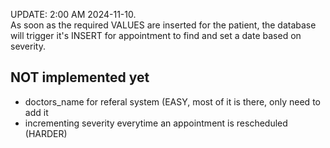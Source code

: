 UPDATE: 2:00 AM 2024-11-10. <br>
As soon as the required VALUES are inserted for the patient, the database will trigger it's INSERT for appointment to find and set a date based on severity. 

## NOT implemented yet 
- doctors_name for referal system (EASY, most of it is there, only need to add it <br>
- incrementing severity everytime an appointment is rescheduled (HARDER) <br>
